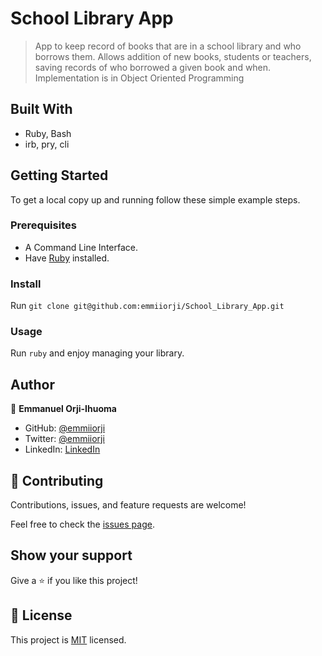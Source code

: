 # School Library App
> App to keep record of books that are in a school library and who borrows them. Allows addition of new books, students or teachers, saving records of who borrowed a given book and when. Implementation is in Object Oriented Programming


## Built With

- Ruby, Bash
- irb, pry, cli

## Getting Started

To get a local copy up and running follow these simple example steps.

### Prerequisites

- A Command Line Interface.
- Have [Ruby](https://www.ruby-lang.org/) installed.

### Install

Run `git clone git@github.com:emmiiorji/School_Library_App.git`

### Usage

Run `ruby` and enjoy managing your library.

## Author

👤 **Emmanuel Orji-Ihuoma**

- GitHub: [@emmiiorji](https://github.com/emmiiorji)
- Twitter: [@emmiiorji](https://twitter.com/emmiiorji)
- LinkedIn: [LinkedIn](https://linkedin.com/in/orji-emmanuel)

## 🤝 Contributing

Contributions, issues, and feature requests are welcome!

Feel free to check the [issues page](../../issues/).

## Show your support

Give a ⭐️ if you like this project!

## 📝 License

This project is [MIT](./LICENSE) licensed.
